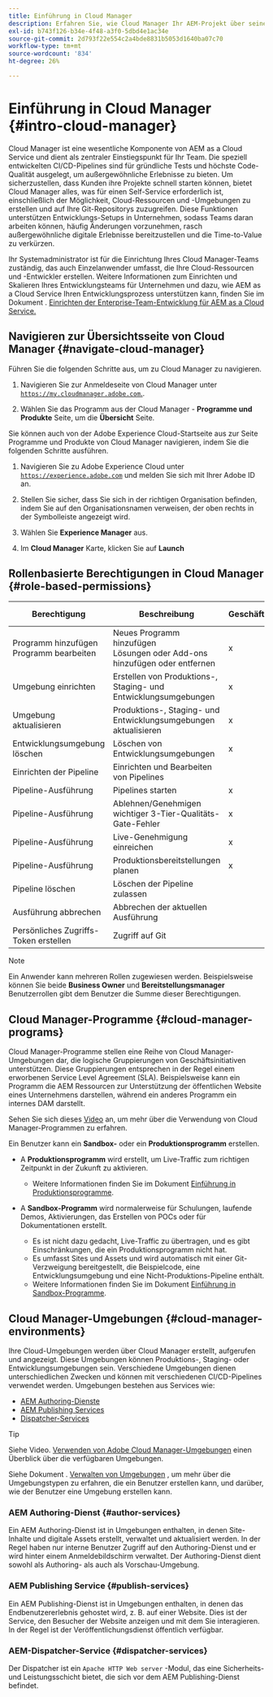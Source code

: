 ```yaml
---
title: Einführung in Cloud Manager
description: Erfahren Sie, wie Cloud Manager Ihr AEM-Projekt über seine Programme, Umgebungen und Pipelines unterstützt.
exl-id: b743f126-b34e-4f48-a3f0-5dbd4e1ac34e
source-git-commit: 2d793f22e554c2a4bde8831b5053d1640ba07c70
workflow-type: tm+mt
source-wordcount: '834'
ht-degree: 26%

---
```


# Einführung in Cloud Manager {#intro-cloud-manager}

Cloud Manager ist eine wesentliche Komponente von AEM as a Cloud Service und dient als zentraler Einstiegspunkt für Ihr Team. Die speziell entwickelten CI/CD-Pipelines sind für gründliche Tests und höchste Code-Qualität ausgelegt, um außergewöhnliche Erlebnisse zu bieten. Um sicherzustellen, dass Kunden ihre Projekte schnell starten können, bietet Cloud Manager alles, was für einen Self-Service erforderlich ist, einschließlich der Möglichkeit, Cloud-Ressourcen und -Umgebungen zu erstellen und auf Ihre Git-Repositorys zuzugreifen. Diese Funktionen unterstützen Entwicklungs-Setups in Unternehmen, sodass Teams daran arbeiten können, häufig Änderungen vorzunehmen, rasch außergewöhnliche digitale Erlebnisse bereitzustellen und die Time-to-Value zu verkürzen.

Ihr Systemadministrator ist für die Einrichtung Ihres Cloud Manager-Teams zuständig, das auch Einzelanwender umfasst, die Ihre Cloud-Ressourcen und -Entwickler erstellen. Weitere Informationen zum Einrichten und Skalieren Ihres Entwicklungsteams für Unternehmen und dazu, wie AEM as a Cloud Service Ihren Entwicklungsprozess unterstützen kann, finden Sie im Dokument . [Einrichten der Enterprise-Team-Entwicklung für AEM as a Cloud Service.](/help/implementing/cloud-manager/managing-code/enterprise-team-dev-setup.md)

## Navigieren zur Übersichtsseite von Cloud Manager {#navigate-cloud-manager}

Führen Sie die folgenden Schritte aus, um zu Cloud Manager zu navigieren.

1. Navigieren Sie zur Anmeldeseite von Cloud Manager unter [`https://my.cloudmanager.adobe.com`.](https://my.cloudmanager.adobe.com/).

1. Wählen Sie das Programm aus der Cloud Manager - **Programme und Produkte** Seite, um die **Übersicht** Seite.

Sie können auch von der Adobe Experience Cloud-Startseite aus zur Seite Programme und Produkte von Cloud Manager navigieren, indem Sie die folgenden Schritte ausführen.

1. Navigieren Sie zu Adobe Experience Cloud unter [`https://experience.adobe.com`](https://experience.adobe.com) und melden Sie sich mit Ihrer Adobe ID an.

1. Stellen Sie sicher, dass Sie sich in der richtigen Organisation befinden, indem Sie auf den Organisationsnamen verweisen, der oben rechts in der Symbolleiste angezeigt wird.

1. Wählen Sie **Experience Manager** aus.

1. Im **Cloud Manager** Karte, klicken Sie auf **Launch**

## Rollenbasierte Berechtigungen in Cloud Manager {#role-based-permissions}

| Berechtigung | Beschreibung | Geschäftsinhaber | Implementierungs-Manager | Programm-Manager | Entwickler |
|--- |--- |--- |--- |--- |--- |
| Programm hinzufügen<br>Programm bearbeiten | Neues Programm hinzufügen<br>Lösungen oder Add-ons hinzufügen oder entfernen | x |  |  |  |
| Umgebung einrichten | Erstellen von Produktions-, Staging- und Entwicklungsumgebungen | x | x |  |  |
| Umgebung aktualisieren | Produktions-, Staging- und Entwicklungsumgebungen aktualisieren | x | x |  |  |
| Entwicklungsumgebung löschen | Löschen von Entwicklungsumgebungen | x | x |  |  |
| Einrichten der Pipeline | Einrichten und Bearbeiten von Pipelines |  | x |  |  |
| Pipeline-Ausführung | Pipelines starten | x | x |  |  |
| Pipeline-Ausführung | Ablehnen/Genehmigen wichtiger 3-Tier-Qualitäts-Gate-Fehler | x | x | x |  |
| Pipeline-Ausführung | Live-Genehmigung einreichen | x | x | x |  |
| Pipeline-Ausführung | Produktionsbereitstellungen planen | x | x | x |  |
| Pipeline löschen | Löschen der Pipeline zulassen |  | x |  |  |
| Ausführung abbrechen | Abbrechen der aktuellen Ausführung |  | x |  |  |
| Persönliches Zugriffs-Token erstellen | Zugriff auf Git |  | x |  | x |

>[!NOTE]
>
>Ein Anwender kann mehreren Rollen zugewiesen werden. Beispielsweise können Sie beide **Business Owner** und **Bereitstellungsmanager** Benutzerrollen gibt dem Benutzer die Summe dieser Berechtigungen.

## Cloud Manager-Programme {#cloud-manager-programs}

Cloud Manager-Programme stellen eine Reihe von Cloud Manager-Umgebungen dar, die logische Gruppierungen von Geschäftsinitiativen unterstützen. Diese Gruppierungen entsprechen in der Regel einem erworbenen Service Level Agreement (SLA). Beispielsweise kann ein Programm die AEM Ressourcen zur Unterstützung der öffentlichen Website eines Unternehmens darstellen, während ein anderes Programm ein internes DAM darstellt.


Sehen Sie sich dieses [Video](https://experienceleague.adobe.com/docs/experience-manager-learn/cloud-service/cloud-manager/programs.html?lang=de) an, um mehr über die Verwendung von Cloud Manager-Programmen zu erfahren.

Ein Benutzer kann ein **Sandbox-** oder ein **Produktionsprogramm** erstellen.

* A **Produktionsprogramm** wird erstellt, um Live-Traffic zum richtigen Zeitpunkt in der Zukunft zu aktivieren.
   * Weitere Informationen finden Sie im Dokument [Einführung in Produktionsprogramme](/help/implementing/cloud-manager/getting-access-to-aem-in-cloud/introduction-production-programs.md).

* A **Sandbox-Programm** wird normalerweise für Schulungen, laufende Demos, Aktivierungen, das Erstellen von POCs oder für Dokumentationen erstellt.
   * Es ist nicht dazu gedacht, Live-Traffic zu übertragen, und es gibt Einschränkungen, die ein Produktionsprogramm nicht hat.
   * Es umfasst Sites und Assets und wird automatisch mit einer Git-Verzweigung bereitgestellt, die Beispielcode, eine Entwicklungsumgebung und eine Nicht-Produktions-Pipeline enthält.
   * Weitere Informationen finden Sie im Dokument [Einführung in Sandbox-Programme](/help/implementing/cloud-manager/getting-access-to-aem-in-cloud/introduction-sandbox-programs.md).

## Cloud Manager-Umgebungen {#cloud-manager-environments}

Ihre Cloud-Umgebungen werden über Cloud Manager erstellt, aufgerufen und angezeigt. Diese Umgebungen können Produktions-, Staging- oder Entwicklungsumgebungen sein. Verschiedene Umgebungen dienen unterschiedlichen Zwecken und können mit verschiedenen CI/CD-Pipelines verwendet werden. Umgebungen bestehen aus Services wie:

* [AEM Authoring-Dienste](#author-services)
* [AEM Publishing Services](#publish-services)
* [Dispatcher-Services](#dispatcher-services)

>[!TIP]
>
> Siehe Video. [Verwenden von Adobe Cloud Manager-Umgebungen](https://experienceleague.adobe.com/docs/experience-manager-learn/cloud-service/cloud-manager/environments.html?lang=de) einen Überblick über die verfügbaren Umgebungen.
>
>Siehe Dokument . [Verwalten von Umgebungen](/help/implementing/cloud-manager/manage-environments.md) , um mehr über die Umgebungstypen zu erfahren, die ein Benutzer erstellen kann, und darüber, wie der Benutzer eine Umgebung erstellen kann.

### AEM Authoring-Dienst {#author-services}

Ein AEM Authoring-Dienst ist in Umgebungen enthalten, in denen Site-Inhalte und digitale Assets erstellt, verwaltet und aktualisiert werden. In der Regel haben nur interne Benutzer Zugriff auf den Authoring-Dienst und er wird hinter einem Anmeldebildschirm verwaltet. Der Authoring-Dienst dient sowohl als Authoring- als auch als Vorschau-Umgebung.

### AEM Publishing Service {#publish-services}

Ein AEM Publishing-Dienst ist in Umgebungen enthalten, in denen das Endbenutzererlebnis gehostet wird, z. B. auf einer Website. Dies ist der Service, den Besucher der Website anzeigen und mit dem Sie interagieren. In der Regel ist der Veröffentlichungsdienst öffentlich verfügbar.

### AEM-Dispatcher-Service {#dispatcher-services}

Der Dispatcher ist ein `Apache HTTP Web server` -Modul, das eine Sicherheits- und Leistungsschicht bietet, die sich vor dem AEM Publishing-Dienst befindet.
